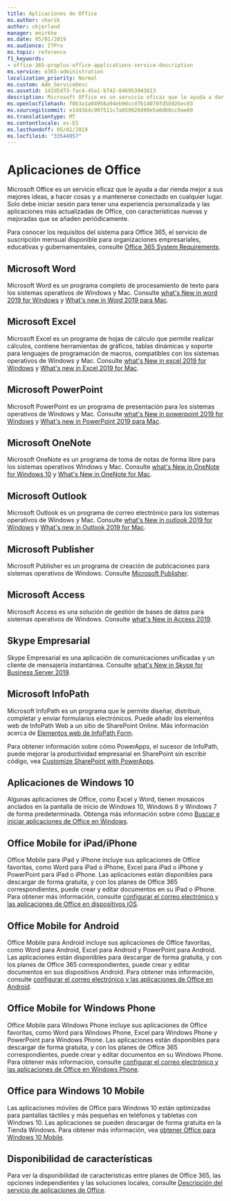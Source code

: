 ```yaml
---
title: Aplicaciones de Office
ms.author: sharik
author: skjerland
manager: mnirkhe
ms.date: 05/01/2019
ms.audience: ITPro
ms.topic: reference
f1_keywords:
- office-365-proplus-office-applications-service-description
ms.service: o365-administration
localization_priority: Normal
ms.custom: Adm_ServiceDesc
ms.assetid: 142d5d73-fac4-45a1-b742-846953943813
description: Microsoft Office es un servicio eficaz que le ayuda a dar rienda mejor a sus mejores ideas, a hacer cosas y a mantenerse conectado en cualquier lugar. Solo debe iniciar sesión para tener una experiencia personalizada y las aplicaciones más actualizadas de Office, con características nuevas y mejoradas que se añaden periódicamente.
ms.openlocfilehash: f8b3a1a04956a94eb9dccd7b14078fd5b926ec03
ms.sourcegitcommit: e1d43b4c907511c7a859928490e5a0d60cc9ae69
ms.translationtype: MT
ms.contentlocale: es-ES
ms.lasthandoff: 05/02/2019
ms.locfileid: "33544957"
---
```

# <a name="office-applications"></a>Aplicaciones de Office

Microsoft Office es un servicio eficaz que le ayuda a dar rienda mejor a sus mejores ideas, a hacer cosas y a mantenerse conectado en cualquier lugar. Solo debe iniciar sesión para tener una experiencia personalizada y las aplicaciones más actualizadas de Office, con características nuevas y mejoradas que se añaden periódicamente.
  
Para conocer los requisitos del sistema para Office 365, el servicio de suscripción mensual disponible para organizaciones empresariales, educativas y gubernamentales, consulte [Office 365 System Requirements](https://products.office.com/office-system-requirements/#Office365forBEG).
  
## <a name="microsoft-word"></a>Microsoft Word

Microsoft Word es un programa completo de procesamiento de texto para los sistemas operativos de Windows y Mac. Consulte [what's New in word 2019 for Windows](https://support.office.com/article/what-s-new-in-word-2019-for-windows-d3d31e5e-2bb8-4433-80bb-08279beef4b3) y [What's new in Word 2019 para Mac](https://support.office.com/article/what-s-new-in-word-2019-for-mac-247e0cd4-a758-4b42-a157-42eb8853aef5).
  
## <a name="microsoft-excel"></a>Microsoft Excel

Microsoft Excel es un programa de hojas de cálculo que permite realizar cálculos, contiene herramientas de gráficos, tablas dinámicas y soporte para lenguajes de programación de macros, compatibles con los sistemas operativos de Windows y Mac. Consulte [what's New in excel 2019 for Windows](https://support.office.com/article/what-s-new-in-excel-2019-for-windows-5a201203-1155-4055-82a5-82bf0994631f) y [What's new in Excel 2019 for Mac](https://support.office.com/article/what-s-new-in-excel-2019-for-mac-5ce129d3-9e5c-417f-9545-fb6f7b72674d).
  
## <a name="microsoft-powerpoint"></a>Microsoft PowerPoint

Microsoft PowerPoint es un programa de presentación para los sistemas operativos de Windows y Mac. Consulte [what's New in powerpoint 2019 for Windows](https://support.office.com/article/what-s-new-in-powerpoint-2019-for-windows-8355a56a-f643-42d2-8454-784fa9b3d109) y [What's new in PowerPoint 2019 para Mac](https://support.office.com/article/what-s-new-in-powerpoint-2019-for-mac-5038ba79-48c5-40f0-adff-11489e5d6fed).
  
## <a name="microsoft-onenote"></a>Microsoft OneNote

Microsoft OneNote es un programa de toma de notas de forma libre para los sistemas operativos Windows y Mac. Consulte [what's New in OneNote for Windows 10](https://support.office.com/article/what-s-new-in-onenote-for-windows-10-1477d5de-f4fd-4943-b18a-ff17091161ea) y [What's New in OneNote for Mac](https://support.office.com/article/see-what-s-new-in-onenote-for-mac-c82d3f15-252f-452a-89ba-e09fbe418829).
  
## <a name="microsoft-outlook"></a>Microsoft Outlook

Microsoft Outlook es un programa de correo electrónico para los sistemas operativos de Windows y Mac. Consulte [what's New in outlook 2019 for Windows](https://support.office.com/article/what-s-new-in-outlook-2019-for-windows-0c64df36-0908-4ff6-a7fc-573a62800525) y [What's new in Outlook 2019 for Mac](https://support.office.com/article/what-s-new-in-outlook-2019-for-mac-05736033-f99e-4cb2-88aa-01e979b0736b).
  
## <a name="microsoft-publisher"></a>Microsoft Publisher

Microsoft Publisher es un programa de creación de publicaciones para sistemas operativos de Windows. Consulte [Microsoft Publisher](https://products.office.com/publisher).
  
## <a name="microsoft-access"></a>Microsoft Access

Microsoft Access es una solución de gestión de bases de datos para sistemas operativos de Windows. Consulte [what's New in Access 2019](https://support.office.com/article/what-s-new-in-access-2019-f52c5317-3494-4105-9c56-5a2abb8e0f87).
  
## <a name="skype-for-business"></a>Skype Empresarial

Skype Empresarial es una aplicación de comunicaciones unificadas y un cliente de mensajería instantánea. Consulte [what's New in Skype for Business Server 2019](https://docs.microsoft.com/skypeforbusiness/whats-new).
  
## <a name="microsoft-infopath"></a>Microsoft InfoPath

Microsoft InfoPath es un programa que le permite diseñar, distribuir, completar y enviar formularios electrónicos. Puede añadir los elementos web de InfoPath Web a un sitio de SharePoint Online. Más información acerca de [Elementos web de InfoPath Form](http://go.microsoft.com/fwlink/p/?LinkId=271687).

Para obtener información sobre cómo PowerApps, el sucesor de InfoPath, puede mejorar la productividad empresarial en SharePoint sin escribir código, vea [Customize SharePoint with PowerApps](https://powerapps.microsoft.com/infopath/).
  
## <a name="windows-10-apps"></a>Aplicaciones de Windows 10

Algunas aplicaciones de Office, como Excel y Word, tienen mosaicos anclados en la pantalla de inicio de Windows 10, Windows 8 y Windows 7 de forma predeterminada. Obtenga más información sobre cómo [Buscar e iniciar aplicaciones de Office en Windows](https://support.office.com/article/can-t-find-office-applications-in-windows-10-windows-8-or-windows-7-907ce545-6ae8-459b-8d9d-de6764a635d6?ocmsassetID=HA103581103&CTT=1&CorrelationId=03707eae-b946-462a-b3c6-f0fc04f55611&ui=en-US&rs=en-US&ad=US#ID0EAABAAA=Windows_8.1_or_Windows_8).
  
## <a name="office-mobile-for-ipadiphone"></a>Office Mobile for iPad/iPhone

Office Mobile para iPad y iPhone incluye sus aplicaciones de Office favoritas, como Word para iPad o iPhone, Excel para iPad o iPhone y PowerPoint para iPad o iPhone. Las aplicaciones están disponibles para descargar de forma gratuita, y con los planes de Office 365 correspondientes, puede crear y editar documentos en su iPad o iPhone. Para obtener más información, consulte [configurar el correo electrónico y las aplicaciones de Office en dispositivos iOS](https://support.office.com/article/set-up-office-apps-and-email-on-ios-devices-0402b37e-49c4-4419-a030-f34c2013041f?ui=en-US&rs=en-US&ad=US).

## <a name="office-mobile-for-android"></a>Office Mobile for Android

Office Mobile para Android incluye sus aplicaciones de Office favoritas, como Word para Android, Excel para Android y PowerPoint para Android. Las aplicaciones están disponibles para descargar de forma gratuita, y con los planes de Office 365 correspondientes, puede crear y editar documentos en sus dispositivos Android. Para obtener más información, consulte [configurar el correo electrónico y las aplicaciones de Office en Android](https://support.office.com/article/set-up-office-apps-and-email-on-android-6ef2ebf2-fc2d-474a-be4a-5a801365c87f?ui=en-US&rs=en-US&ad=US).

## <a name="office-mobile-for-windows-phone"></a>Office Mobile for Windows Phone

Office Mobile para Windows Phone incluye sus aplicaciones de Office favoritas, como Word para Windows Phone, Excel para Windows Phone y PowerPoint para Windows Phone. Las aplicaciones están disponibles para descargar de forma gratuita, y con los planes de Office 365 correspondientes, puede crear y editar documentos en su Windows Phone. Para obtener más información, consulte [configurar el correo electrónico y las aplicaciones de Office en Windows Phone](https://support.office.com/article/set-up-office-apps-and-email-on-windows-phone-9bccc8b8-a321-4d0d-a45e-6e06a3438e43?ui=en-US&rs=en-US&ad=US).

## <a name="office-for-windows-10-mobile"></a>Office para Windows 10 Mobile

Las aplicaciones móviles de Office para Windows 10 están optimizadas para pantallas táctiles y más pequeñas en teléfonos y tabletas con Windows 10. Las aplicaciones se pueden descargar de forma gratuita en la Tienda Windows. Para obtener más información, vea [obtener Office para Windows 10 Mobile](https://products.office.com/mobile/office-mobile-apps-for-windows).
  
## <a name="feature-availability"></a>Disponibilidad de características

Para ver la disponibilidad de características entre planes de Office 365, las opciones independientes y las soluciones locales, consulte [Descripción del servicio de aplicaciones de Office](office-applications-service-description.md).
  